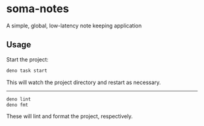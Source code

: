 # soma-notes

A simple, global, low-latency note keeping application

## Usage

Start the project:

```sh
deno task start
```

This will watch the project directory and restart as necessary.

---

```sh
deno lint
deno fmt
```

These will lint and format the project, respectively.
